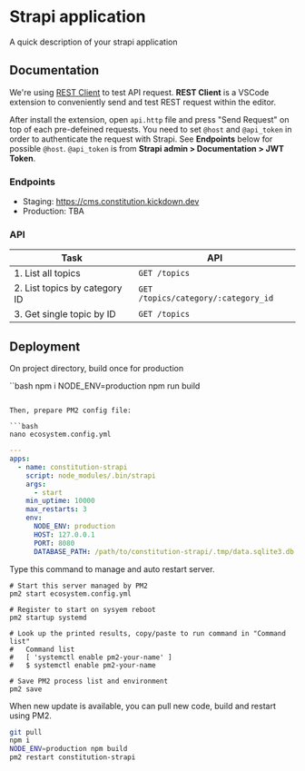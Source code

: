 # Strapi application

A quick description of your strapi application

## Documentation

We're using [REST Client](https://github.com/Huachao/vscode-restclient) to test API request.
**REST Client** is a VSCode extension to conveniently send and test REST request within the editor.

After install the extension, open `api.http` file and press "Send Request" on top of each pre-defeined requests. You need to set `@host` and `@api_token` in order to authenticate the request with Strapi. See **Endpoints** below for possible `@host`. `@api_token` is from **Strapi admin > Documentation > JWT Token**.

### Endpoints

- Staging: https://cms.constitution.kickdown.dev
- Production: TBA

### API

| Task | API |
| -- | -- |
| 1. List all topics | `GET /topics` |
| 2. List topics by category ID | `GET /topics/category/:category_id` |
| 3. Get single topic by ID | `GET /topics` |

## Deployment

On project directory, build once for production

``bash
npm i
NODE_ENV=production npm run build
```

Then, prepare PM2 config file:

```bash
nano ecosystem.config.yml
```

```yaml
---
apps:
  - name: constitution-strapi
    script: node_modules/.bin/strapi
    args:
      - start
    min_uptime: 10000
    max_restarts: 3
    env:
      NODE_ENV: production
      HOST: 127.0.0.1
      PORT: 8080
      DATABASE_PATH: /path/to/constitution-strapi/.tmp/data.sqlite3.db
```

Type this command to manage and auto restart server.

```
# Start this server managed by PM2
pm2 start ecosystem.config.yml

# Register to start on sysyem reboot
pm2 startup systemd

# Look up the printed results, copy/paste to run command in "Command list"
#   Command list
#   [ 'systemctl enable pm2-your-name' ]
#   $ systemctl enable pm2-your-name

# Save PM2 process list and environment
pm2 save
```

When new update is available, you can pull new code, build and restart using PM2.

```bash
git pull
npm i
NODE_ENV=production npm build
pm2 restart constitution-strapi
```
